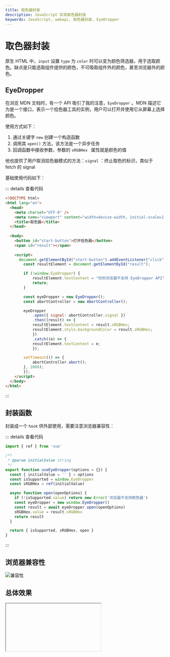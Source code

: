 ```yaml
---
title: 取色器封装
description: JavaScript 实现取色器封装
keywords: JavaScript, webapi, 取色器封装, EyeDropper
---
```


# 取色器封装

原生 HTML 中，`input` 设置 `type` 为 `color` 时可以变为颜色筛选器，用于选取颜色。缺点是只能选取组件提供的颜色，不可吸取组件外的颜色，甚至浏览器外的颜色。

## EyeDropper

在浏览 MDN 文档时，有一个 API 吸引了我的注意，`EyeDropper` 。MDN 描述它为是一个接口，表示一个拾色器工具的实例，用户可以打开并使用它从屏幕上选择颜色。

使用方式如下：

1. 通过关键字 `new` 创建一个构造函数
2. 调用其 `open()`  方法，该方法是一个异步任务
3. 回调函数中接收参数，参数的 `sRGBHex ` 属性就是颜色的值

他也提供了用户取消拾色器模式的方法：`signal` ：终止取色的标识，类似于 fetch 的 signal

基础使用代码如下：

::: details 查看代码
```html
<!DOCTYPE html>
<html lang="en">
  <head>
    <meta charset="UTF-8" />
    <meta name="viewport" content="width=device-width, initial-scale=1.0" />
    <title>取色器</title>
  </head>
  
  <body>
    <button id="start-button">打开拾色器</button>
    <span id="result"></span>
    
    <script>
      document.getElementById("start-button").addEventListener("click", () => {
  		const resultElement = document.getElementById("result");

  		if (!window.EyeDropper) {
    		resultElement.textContent = "你的浏览器不支持 EyeDropper API";
    		return;
  		}

  		const eyeDropper = new EyeDropper();
  		const abortController = new AbortController();

  		eyeDropper
    		.open({ signal: abortController.signal })
    		.then((result) => {
      		resultElement.textContent = result.sRGBHex;
      		resultElement.style.backgroundColor = result.sRGBHex;
    		})
    		.catch((e) => {
      		resultElement.textContent = e;
    		});

  		setTimeout(() => {
    		abortController.abort();
  		}, 2000);
		});
    </script>
  </body>
</html>
```
:::

## 封装函数

封装成一个 `hook` 供外部使用，需要注意浏览器兼容性：

::: details 查看代码
```js
import { ref } from 'vue'

/**
 * @param initialValue string
 */
export function useEyeDropper(options = {}) {
  const { initialValue = '' } = options
  const isSupported = window.EyeDropper
  const sRGBHex = ref(initialValue)

  async function open(openOptions) {
    if (!isSupported.value) return new Error('浏览器不支持取色器')
    const eyeDropper = new window.EyeDropper()
    const result = await eyeDropper.open(openOptions)
    sRGBHex.value = result.sRGBHex
    return result
  }

  return { isSupported, sRGBHex, open }
}
```
:::

## 浏览器兼容性

![兼容性](https://pic.imgdb.cn/item/64f54a1a661c6c8e5434a6d5.jpg)

## 总体效果
<Iframe url="https://duyidao.github.io/blogweb/#/detail/js/eyeDropper" />
